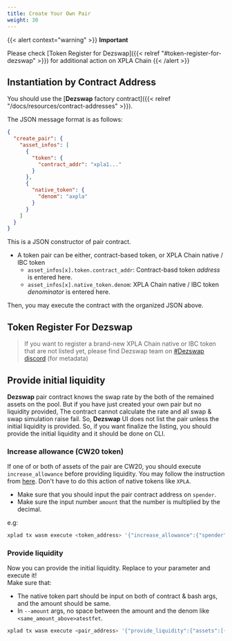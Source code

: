 ```yaml
---
title: Create Your Own Pair
weight: 30
---
```


{{< alert context="warning" >}}
**Important**

Please check [Token Register for Dezswap]({{< relref "#token-register-for-dezswap" >}}) for additional action on XPLA Chain
{{< /alert >}}


## Instantiation by Contract Address

You should use the [**Dezswap** factory contract]({{< relref "/docs/resources/contract-addresses" >}}).

The JSON message format is as follows:

```json
{
  "create_pair": {
    "asset_infos": [
      {
        "token": {
          "contract_addr": "xpla1..."
        }
      },
      {
        "native_token": {
          "denom": "axpla"
        }
      }
    ]
  }
}
```

This is a JSON constructor of pair contract.

- A token pair can be either, contract-based token, or XPLA Chain native / IBC token
  - `asset_infos[x].token.contract_addr`: Contract-basd token *address* is entered here.
  - `asset_infos[x].native_token.denom`: XPLA Chain native / IBC token *denominator* is entered here.

Then, you may execute the contract with the organized JSON above.

## Token Register For Dezswap

>If you want to register a brand-new XPLA Chain native or IBC token that are not listed yet, please find Dezswap team on [#Dezswap discord](https://discord.gg/ZQ2ps5H64t) (for metadata)

## Provide initial liquidity

**Dezswap** pair contract knows the swap rate by the both of the remained assets on the pool. But if you have just created your own pair but no liquidity provided, The contract cannot calculate the rate and all swap & swap simulation raise fail. So, **Dezswap** UI does not list the pair unless the initial liquidity is provided. So, if you want finalize the listing, you should provide the initial liquidity and it should be done on CLI.

### Increase allowance (CW20 token)

If one of or both of assets of the pair are CW20, you should execute `increase_allowance` before providing liquidity. You may follow the instruction from [here](/docs/reference/token/#increasedecrease-allowance). Don't have to do this action of native tokens like `XPLA`.

- Make sure that you should input the pair contract address on `spender`.
- Make sure the input number `amount` that the number is multiplied by the decimal.

e.g:

```bash
xplad tx wasm execute <token_address> '{"increase_allowance":{"spender":"<pair_address>","amount":"<amount_with_decimal>","expires":{"never":{}}}}' --fees 200000000000000000axpla --from <your_key_name_on_local>
```

### Provide liquidity

Now you can provide the initial liquidity. Replace to your parameter and execute it!\
Make sure that:

- The native token part should be input on both of contract & bash args, and the amount should be same.
- In `--amount` args, no space between the amount and the denom like `<same_amount_above>atestfet`.

```bash
xplad tx wasm execute <pair_address> '{"provide_liquidity":{"assets":[{"info":{"token":{"contract_addr":"<token_address>"}},"amount":"<amount_with_decimal>"},{"info":{"native_token":{"denom":"axpla"}},"amount":"<amount_with_decimal>"}]}}' --fees 800000000000000000axpla --from <your_key_name_on_local> --amount <same_amount_above>axpla
```

